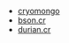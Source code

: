 - [cryomongo](https://github.com/elbywan/cryomongo "cryomongo")
- [bson.cr](https://github.com/elbywan/bson.cr "bson.cr")
- [durian.cr](https://github.com/636f7374/durian.cr "durian.cr")
